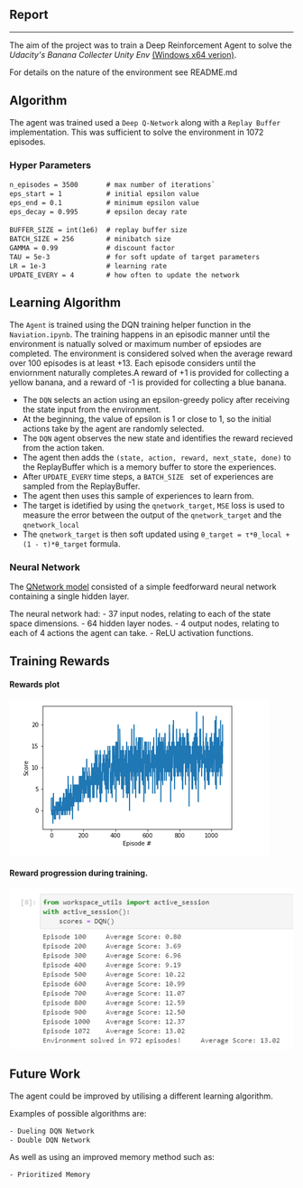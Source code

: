 ## Report
---
The aim of the project was to train a Deep Reinforcement Agent to solve the *_Udacity's Banana Collecter Unity Env_* [(Windows x64 verion)](https://s3-us-west-1.amazonaws.com/udacity-drlnd/P1/Banana/Banana_Windows_x86_64.zip). 

For details on the nature of the environment see README.md

## Algorithm

The agent was trained used a `Deep Q-Network` along with a `Replay Buffer` implementation. This was sufficient to solve the environment in 1072 episodes. 

### Hyper Parameters  

```
n_episodes = 3500       # max number of iterations`
eps_start = 1           # initial epsilon value
eps_end = 0.1           # minimum epsilon value
eps_decay = 0.995       # epsilon decay rate 

BUFFER_SIZE = int(1e6)  # replay buffer size
BATCH_SIZE = 256        # minibatch size
GAMMA = 0.99            # discount factor
TAU = 5e-3              # for soft update of target parameters
LR = 1e-3               # learning rate
UPDATE_EVERY = 4        # how often to update the network
```

## Learning Algorithm 
The `Agent` is trained using the DQN training helper function in the `Naviation.ipynb`. The training happens in an episodic manner until the environment is natually solved or maximum number of epsiodes are completed. The environment is considered solved when the average reward over 100 episodes is at least +13.
Each episode considers until the enviornment naturally completes.A reward of +1 is provided for collecting a yellow banana, and a reward of -1 is provided for collecting a blue banana.

- The `DQN` selects an action using an epsilon-greedy policy after receiving the state input from the environment. 
- At the beginning, the value of epsilon is 1 or close to 1, so the initial actions take by the agent are randomly selected. 
- The `DQN` agent observes the new state and identifies the reward recieved from the action taken. 
- The agent then adds the `(state, action, reward, next_state, done)` to the ReplayBuffer which is a memory buffer to store the experiences. 
- After `UPDATE_EVERY` time steps, a `BATCH_SIZE ` set of experiences  are sampled from the ReplayBuffer. 
- The agent then uses this sample of experiences to learn from. 
- The target is idetified by using the `qnetwork_target`, `MSE` loss is used to measure the error between the output of the `qnetwork_target` and the `qnetwork_local`
- The `qnetwork_target` is then soft updated using `θ_target = τ*θ_local + (1 - τ)*θ_target` formula.  

### Neural Network
The [QNetwork model](https://github.com/diarmaidfinnerty/DRF_Navigation/blob/main/model.py) consisted of a simple feedforward neural network containing a single hidden layer. 

The neural network had:
    - 37 input nodes, relating to each of the state space dimensions.
    - 64 hidden layer nodes.
    - 4 output nodes, relating to each of 4 actions the agent can take. 
    - ReLU activation functions. 

## Training Rewards

#### Rewards plot
![Plot of Rewards](TrainingRewardsPlot.png)
#### Reward progression during training. 
![Training Rewards By Episode](TrainingRewards.png)

## Future Work
The agent could be improved by utilising a different learning algorithm. 

Examples of possible algorithms are:

    - Dueling DQN Network
    - Double DQN Network
    
As well as using an improved memory method such as:

    - Prioritized Memory

